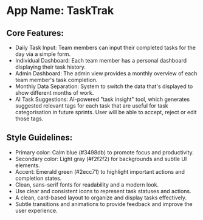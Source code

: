 # **App Name**: TaskTrak

## Core Features:

- Daily Task Input: Team members can input their completed tasks for the day via a simple form.
- Individual Dashboard: Each team member has a personal dashboard displaying their task history.
- Admin Dashboard: The admin view provides a monthly overview of each team member's task completion.
- Monthly Data Separation: System to switch the data that's displayed to show different months of work.
- AI Task Suggestions: AI-powered "task insight" tool, which generates suggested relevant tags for each task that are useful for task categorisation in future sprints. User will be able to accept, reject or edit those tags.

## Style Guidelines:

- Primary color: Calm blue (#3498db) to promote focus and productivity.
- Secondary color: Light gray (#f2f2f2) for backgrounds and subtle UI elements.
- Accent: Emerald green (#2ecc71) to highlight important actions and completion states.
- Clean, sans-serif fonts for readability and a modern look.
- Use clear and consistent icons to represent task statuses and actions.
- A clean, card-based layout to organize and display tasks effectively.
- Subtle transitions and animations to provide feedback and improve the user experience.